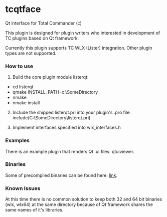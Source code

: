 tcqtface
========
Qt interface for Total Commander (c)

This plugin is designed for plugin writers who interested in development 
of TC plugins based on Qt framework.

Currently this plugin supports TC WLX (Lister) integration.
Other plugin types are not supported.

### How to use
1. Build the core plugin module listerqt:
* cd listerqt
* qmake INSTALL_PATH=c:\SomeDirectory
* nmake
* nmake install

2. Include the shipped listerqt.pri into your plugin's .pro file:
include(C:\SomeDirectory\listerqt.pri)

3. Implement interfaces specified into wlx_interfaces.h

### Examples
There is an example plugin that renders Qt .ui files: qtuiviewer.

### Binaries
Some of precompiled binaries can be found here: [link](http://example.com).

### Known Issues
At this time there is no common solution to keep both 32 and 64 bit
binaries (wlx, wlx64) at the same directory because of Qt framework
shares the same names of it's libraries.